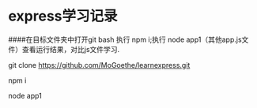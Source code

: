 # express学习记录

####在目标文件夹中打开git bash 执行 npm i;执行 node app1（其他app.js文件）查看运行结果，对比js文件学习.

git clone https://github.com/MoGoethe/learnexpress.git

npm i

node app1
